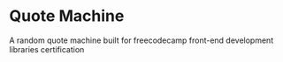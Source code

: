 # Quote Machine

A random quote machine built for freecodecamp front-end development libraries certification
